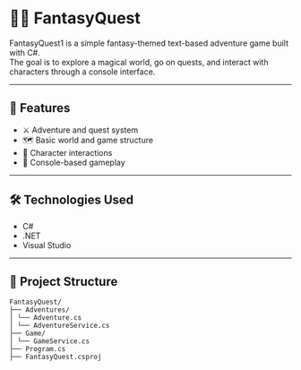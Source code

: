 # 🧙‍♂️ FantasyQuest

FantasyQuest1 is a simple fantasy-themed text-based adventure game built with C#.  
The goal is to explore a magical world, go on quests, and interact with characters through a console interface.

---

## 🚀 Features

- ⚔️ Adventure and quest system
- 🗺️ Basic world and game structure
- 🧙 Character interactions
- 💬 Console-based gameplay

---

## 🛠️ Technologies Used

- C#
- .NET
- Visual Studio

---

## 📁 Project Structure
```text
FantasyQuest/
├── Adventures/
│ └── Adventure.cs
│ └── AdventureService.cs
├── Game/
│ └── GameService.cs
├── Program.cs
├── FantasyQuest.csproj
